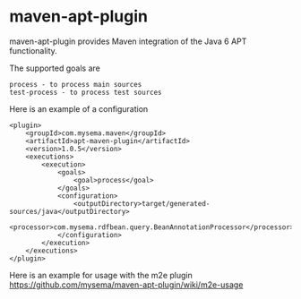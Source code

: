 maven-apt-plugin
================

maven-apt-plugin provides Maven integration of the Java 6 APT functionality.

The supported goals are

    process - to process main sources
    test-process - to process test sources

Here is an example of a configuration

    <plugin>
        <groupId>com.mysema.maven</groupId>
        <artifactId>apt-maven-plugin</artifactId>
        <version>1.0.5</version>
        <executions>
            <execution>
                <goals>
                    <goal>process</goal>
                </goals>
                <configuration>
                    <outputDirectory>target/generated-sources/java</outputDirectory>
                    <processor>com.mysema.rdfbean.query.BeanAnnotationProcessor</processor>
                </configuration>
            </execution>
        </executions>
    </plugin>

Here is an example for usage with the m2e plugin https://github.com/mysema/maven-apt-plugin/wiki/m2e-usage


